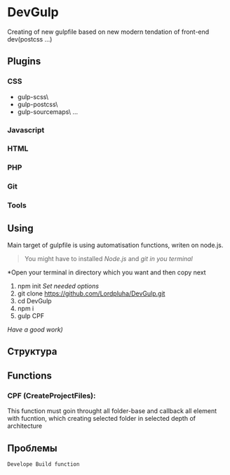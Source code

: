 # DevGulp
 Creating of new gulpfile based on new modern tendation of front-end dev(postcss ...)

## Plugins

### CSS

- gulp-scss\
- gulp-postcss\
- gulp-sourcemaps\ 
...

### Javascript

### HTML

### PHP

### Git

### Tools

## Using

Main target of gulpfile is using automatisation functions, writen on node.js.

> You might have to installed *Node.js* and *git in you terminal*

*Open your terminal in directory which you want and then copy next  

1. npm init
    *Set needed options*
2. git clone https://github.com/Lordpluha/DevGulp.git
3. cd DevGulp
4. npm i
5. gulp CPF

*Have a good work)*

## Структура



## Functions

### CPF (CreateProjectFiles):
This function must goin throught all folder-base and callback all element with fucntion, which creating selected folder in selected depth of architecture



## Проблемы
    Develope Build function